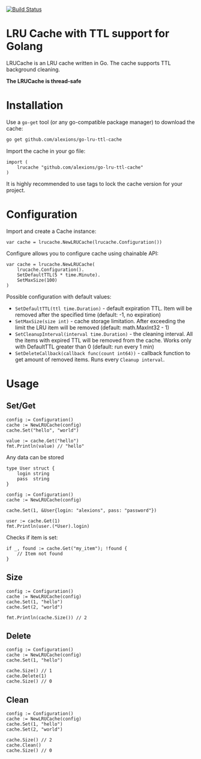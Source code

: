 [![Build Status](https://travis-ci.com/alexions/go-lru-ttl-cache.svg?branch=main)](https://travis-ci.com/alexions/go-lru-ttl-cache)

# LRU Cache with TTL support for Golang

LRUCache is an LRU cache written in Go. The cache supports TTL background 
cleaning.

**The LRUCache is thread-safe**

# Installation

Use a `go-get` tool (or any go-compatible package manager) to download the cache:

```bash
go get github.com/alexions/go-lru-ttl-cache
```

Import the cache in your go file:

```
import (
    lrucache "github.com/alexions/go-lru-ttl-cache"
)
```

It is highly recommended to use tags to lock the cache version for your project.


# Configuration

Import and create a Cache instance:

```
var cache = lrucache.NewLRUCache(lrucache.Configuration())
```

Configure allows you to configure cache using chainable API:

```
var cache = lrucache.NewLRUCache(
    lrucache.Configuration().
    SetDefaultTTL(5 * time.Minute).
    SetMaxSize(100)
)
```

Possible configuration with default values:

* `SetDefaultTTL(ttl time.Duration)` - default expiration TTL. Item will be removed after the specified time (default: -1, no expiration)
* `SetMaxSize(size int)` - cache storage limitation. After exceeding the limit the LRU item will be removed (default: math.MaxInt32 - 1)
* `SetCleanupInterval(interval time.Duration)` - the cleaning interval. All the items with expired TTL will be removed from the cache.
    Works only with DefaultTTL greater than 0 (default: run every 1 min)
* `SetDeleteCallback(callback func(count int64))` - callback function to get amount of removed items. Runs every `Cleanup interval`.


# Usage

## Set/Get

```
config := Configuration()
cache := NewLRUCache(config)
cache.Set("hello", "world")

value := cache.Get("hello")
fmt.Println(value) // "hello"
```

Any data can be stored

```
type User struct {
    login string
    pass  string
}

config := Configuration()
cache := NewLRUCache(config)

cache.Set(1, &User{login: "alexions", pass: "password"})

user := cache.Get(1)
fmt.Println(user.(*User).login)
```

Checks if item is set:
```
if _, found := cache.Get("my_item"); !found {
    // Item not found
}
```

## Size

```
config := Configuration()
cache := NewLRUCache(config)
cache.Set(1, "hello")
cache.Set(2, "world")

fmt.Println(cache.Size()) // 2
```

## Delete

```
config := Configuration()
cache := NewLRUCache(config)
cache.Set(1, "hello")

cache.Size() // 1
cache.Delete(1)
cache.Size() // 0
```

## Clean

```
config := Configuration()
cache := NewLRUCache(config)
cache.Set(1, "hello")
cache.Set(2, "world")

cache.Size() // 2
cache.Clean()
cache.Size() // 0
```

